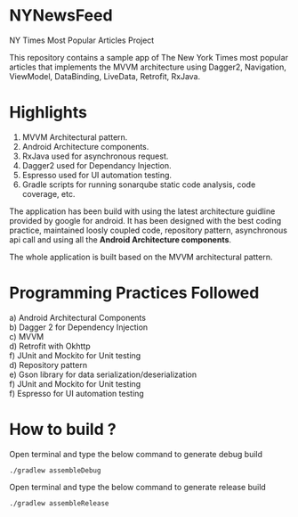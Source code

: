 # NYNewsFeed
NY Times Most Popular Articles Project

This repository contains a sample app of The New York Times most popular articles that implements the MVVM architecture using Dagger2, Navigation, ViewModel, DataBinding, LiveData, Retrofit, RxJava. 

# Highlights

1. MVVM Architectural pattern.
2. Android Architecture components.
2. RxJava used for asynchronous request.
3. Dagger2 used for Dependancy Injection.
4. Espresso used for UI automation testing.
5. Gradle scripts for running sonarqube static code analysis, code coverage, etc.

The application has been build with using the latest architecture guidline provided by google for android.
It has been designed with the best coding practice, maintained loosly coupled code, repository pattern, asynchronous api call and using all the **Android Architecture components**.

The whole application is built based on the MVVM architectural pattern.


# Programming Practices Followed

a) Android Architectural Components <br/>
b) Dagger 2 for Dependency Injection <br/>
c) MVVM <br/>
d) Retrofit with Okhttp <br/>
f) JUnit and Mockito for Unit testing <br/>
d) Repository pattern <br/>
e) Gson library for data serialization/deserialization<br/>
f) JUnit and Mockito for Unit testing <br/>
f) Espresso for UI automation testing <br/>

# How to build ?

Open terminal and type the below command to generate debug build <br/>

``` ./gradlew assembleDebug ```

Open terminal and type the below command to generate release build <br/>

``` ./gradlew assembleRelease ```



